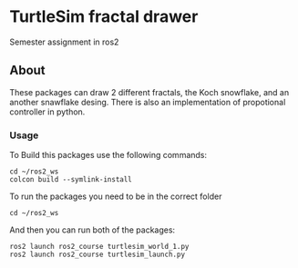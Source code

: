 # TurtleSim fractal drawer
Semester assignment in ros2

## About
These packages can draw 2 different fractals, the Koch snowflake, and an another snawflake desing. There is also an implementation of propotional controller in python.

### Usage

To Build this packages use the following commands:

    cd ~/ros2_ws
    colcon build --symlink-install

To run the packages you need to be in the correct folder

    cd ~/ros2_ws

And then you can run both of the packages:

    ros2 launch ros2_course turtlesim_world_1.py
    ros2 launch ros2_course turtlesim_launch.py


